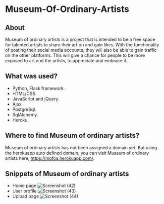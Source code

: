 # Museum-Of-Ordinary-Artists

## About
Museum of ordinary artists is a project that is intended to be a free space for talented artists to share their art on and gain likes. With the functionality of posting their social media accounts, they will also be able to gain traffic on the other platforms. This will give a chance for people to be more exposed to art and the artists, to appreciate and embrace it.

## What was used?
* Python, Flask framework.
* HTML/CSS.
* JavaScript and jQuery.
* Ajax.
* PostgreSql.
* SqlAlchemy.
* Heroku.

## Where to find Museum of ordinary artists?
Museum of ordinary artists has not been assigned a domain yet. But using the herokuapp auto defined domain, you can visit Museum of ordinary artists here, https://mofoa.herokuapp.com/.

## Snippets of Museum of ordinary artists
* Home page
![Screenshot (42)](https://user-images.githubusercontent.com/44944648/140818277-1c2eedc4-892c-4f8b-9a45-89a29c2c07db.png)
* User profile
![Screenshot (43)](https://user-images.githubusercontent.com/44944648/140818282-b08a5098-6b9a-47ee-a5e8-db151f5b9c51.png)
* Upload page
![Screenshot (44)](https://user-images.githubusercontent.com/44944648/140818286-c0884a48-4783-4d6e-960d-dd5dd31e9de7.png)
